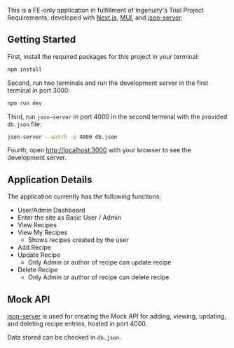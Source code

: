 This is a FE-only application in fulfillment of Ingenuity's Trial Project Requirements, developed with [Next.js](https://nextjs.org/), [MUI](https://mui.com/), and [json-server](https://www.npmjs.com/package/json-server).

## Getting Started

First, install the required packages for this project in your terminal:

```bash
npm install
```

Second, run two terminals and run the development server in the first terminal in port 3000:

```bash
npm run dev
```

Third, run `json-server` in port 4000 in the second terminal with the provided `db.json` file:

```bash
json-server --watch -p 4000 db.json
```

Fourth, open [http://localhost:3000](http://localhost:3000) with your browser to see the development server.

## Application Details

The application currently has the following functions:

- User/Admin Dashboard
- Enter the site as Basic User / Admin
- View Recipes
- View My Recipes
    - Shows recipes created by the user
- Add Recipe
- Update Recipe
    - Only Admin or author of recipe can update recipe
- Delete Recipe
    - Only Admin or author of recipe can delete recipe

## Mock API

[json-server](https://www.npmjs.com/package/json-server) is used for creating the Mock API for adding, viewing, updating, and deleting recipe entries, hosted in port 4000.

Data stored can be checked in `db.json`.
